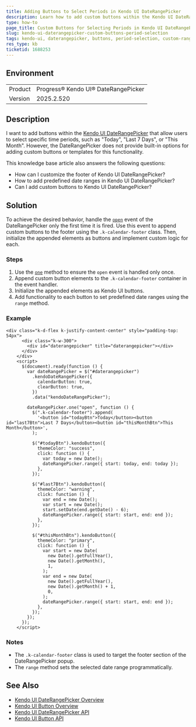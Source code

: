 ```yaml
---
title: Adding Buttons to Select Periods in Kendo UI DateRangePicker
description: Learn how to add custom buttons within the Kendo UI DateRangePicker to select specific time periods.
type: how-to
page_title: Custom Buttons for Selecting Periods in Kendo UI DateRangePicker
slug: kendo-ui-daterangepicker-custom-buttons-period-selection
tags: kendo-ui, daterangepicker, buttons, period-selection, custom-ranges
res_type: kb
ticketid: 1688253
---
```


## Environment

<table>
<tbody>
<tr>
<td>Product</td>
<td>Progress® Kendo UI® DateRangePicker</td>
</tr>
<tr>
<td>Version</td>
<td>2025.2.520</td>
</tr>
</tbody>
</table>

## Description

I want to add buttons within the [Kendo UI DateRangePicker](https://docs.telerik.com/kendo-ui/api/javascript/ui/daterangepicker/overview) that allow users to select specific time periods, such as "Today", "Last 7 Days", or "This Month". However, the DateRangePicker does not provide built-in options for adding custom buttons or templates for this functionality.

This knowledge base article also answers the following questions:
- How can I customize the footer of Kendo UI DateRangePicker?
- How to add predefined date ranges in Kendo UI DateRangePicker?
- Can I add custom buttons to Kendo UI DateRangePicker?

## Solution

To achieve the desired behavior, handle the [`open`](/api/javascript/ui/daterangepicker/methods/open) event of the DateRangePicker only the first time it is fired. Use this event to append custom buttons to the footer using the `.k-calendar-footer` class. Then, initialize the appended elements as buttons and implement custom logic for each.

### Steps

1. Use the [`one`](/api/javascript/observable/methods/one) method to ensure the `open` event is handled only once.
2. Append custom button elements to the `.k-calendar-footer` container in the event handler.
3. Initialize the appended elements as Kendo UI buttons.
4. Add functionality to each button to set predefined date ranges using the `range` method.

### Example

```dojo
<div class="k-d-flex k-justify-content-center" style="padding-top: 54px">
      <div class="k-w-300">
        <div id="daterangepicker" title="daterangepicker"></div>
      </div>
    </div>
    <script>
      $(document).ready(function () {
        var dateRangePicker = $("#daterangepicker")
          .kendoDateRangePicker({
            calendarButton: true,
            clearButton: true,
          })
          .data("kendoDateRangePicker");

        dateRangePicker.one("open", function () {
          $(".k-calendar-footer").append(
            '<button id="todayBtn">Today</button><button id="last7Btn">Last 7 Days</button><button id="thisMonthBtn">This Month</button>',
          );

          $("#todayBtn").kendoButton({
            themeColor: "success",
            click: function () {
              var today = new Date();
              dateRangePicker.range({ start: today, end: today });
            },
          });

          $("#last7Btn").kendoButton({
            themeColor: "warning",
            click: function () {
              var end = new Date();
              var start = new Date();
              start.setDate(end.getDate() - 6);
              dateRangePicker.range({ start: start, end: end });
            },
          });

          $("#thisMonthBtn").kendoButton({
            themeColor: "primary",
            click: function () {
              var start = new Date(
                new Date().getFullYear(),
                new Date().getMonth(),
                1,
              );
              var end = new Date(
                new Date().getFullYear(),
                new Date().getMonth() + 1,
                0,
              );
              dateRangePicker.range({ start: start, end: end });
            },
          });
        });
      });
    </script>
```

### Notes

- The `.k-calendar-footer` class is used to target the footer section of the DateRangePicker popup.
- The `range` method sets the selected date range programmatically.

## See Also

- [Kendo UI DateRangePicker Overview](https://docs.telerik.com/kendo-ui/controls/daterangepicker/overview)
- [Kendo UI Button Overview](https://docs.telerik.com/kendo-ui/controls/button/overview)
- [Kendo UI DateRangePicker API](https://docs.telerik.com/kendo-ui/api/javascript/ui/daterangepicker)
- [Kendo UI Button API](https://docs.telerik.com/kendo-ui/api/javascript/ui/button)
